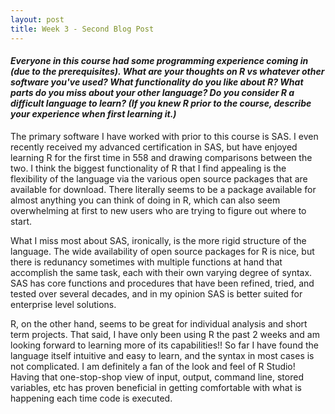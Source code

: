 ```yaml
---
layout: post
title: Week 3 - Second Blog Post
---
```


#### _Everyone in this course had some programming experience coming in (due to the prerequisites). What are your thoughts on R vs whatever other software you've used?  What functionality do you like about R?  What parts do you miss about your other language? Do you consider R a difficult language to learn? (If you knew R prior to the course, describe your experience when first learning it.)_

The primary software I have worked with prior to this course is SAS. I even recently received my advanced certification in SAS, but have enjoyed learning R for the first time in 558 and drawing comparisons between the two. I think the biggest functionality of R that I find appealing is the flexibility of the language via the various open source packages that are available for download. There literally seems to be a package available for almost anything you can think of doing in R, which can also seem overwhelming at first to new users who are trying to figure out where to start.

What I miss most about SAS, ironically, is the more rigid structure of the language. The wide availability of open source packages for R is nice, but there is redunancy sometimes with multiple functions at hand that accomplish the same task, each with their own varying degree of syntax. SAS has core functions and procedures that have been refined, tried, and tested over several decades, and in my opinion SAS is better suited for enterprise level solutions.

R, on the other hand, seems to be great for individual analysis and short term projects. That said, I have only been using R the past 2 weeks and am looking forward to learning more of its capabilities!! So far I have found the language itself intuitive and easy to learn, and the syntax in most cases is not complicated. I am definitely a fan of the look and feel of R Studio! Having that one-stop-shop view of input, output, command line, stored variables, etc has proven beneficial in getting comfortable with what is happening each time code is executed.
